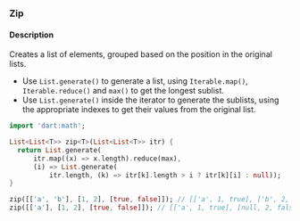 ### Zip

#### Description



Creates a list of elements, grouped based on the position in the original lists.

- Use `List.generate()` to generate a list, using `Iterable.map()`, `Iterable.reduce()` and `max()` to get the longest sublist.
- Use `List.generate()` inside the iterator to generate the sublists, using the appropriate indexes to get their values from the original list.

```dart
import 'dart:math';

List<List<T>> zip<T>(List<List<T>> itr) {
  return List.generate(
      itr.map((x) => x.length).reduce(max),
      (i) => List.generate(
          itr.length, (k) => itr[k].length > i ? itr[k][i] : null));
}
```

```dart
zip([['a', 'b'], [1, 2], [true, false]]); // [['a', 1, true], ['b', 2, false]]
zip([['a'], [1, 2], [true, false]]); // [['a', 1, true], [null, 2, false]]
```
